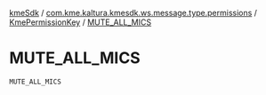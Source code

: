 [kmeSdk](../../index.md) / [com.kme.kaltura.kmesdk.ws.message.type.permissions](../index.md) / [KmePermissionKey](index.md) / [MUTE_ALL_MICS](./-m-u-t-e_-a-l-l_-m-i-c-s.md)

# MUTE_ALL_MICS

`MUTE_ALL_MICS`